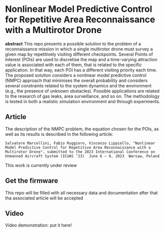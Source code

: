 # Nonlinear Model Predictive Control for Repetitive Area Reconnaissance with a Multirotor Drone

__abstract__ This repo presents a possible solution to the problem of a reconnaissance mission in which a single multirotor drone must survey a given map by repetitively visiting different checkpoints. Several Points of Interest (POIs) are used to discretise the map and a time-varying attraction value is associated with each of them, that is related to the specific application. In that way, each POI has a different visiting priority each time. The proposed solution considers a nonlinear model predictive control (NMPC) approach that minimises the overall probability and considers several constraints related to the system dynamics and the environment (e.g., the presence of unknown obstacles). Possible applications are related to the research of gas leaks, area surveillance, and so on. The methodology is tested in both a realistic simulation environment and through experiments.

## Article 
The description of the NMPC problem, the equation chosen for the POIs, as well as its results is described in the following article:

``Salvatore Marcellini, Fabio Ruggiero, Vincenzo Lippiello, "Nonlinear Model Predictive Control for Repetitive Area Reconnaissance with a Multirotor Drone", submitted to the 2023 International Conference on Unmanned Aircraft System (ICUAS ’23)  June 6 – 9, 2023  Warsaw, Poland``

This work is currently under review

## Get the firmware 
This repo will be filled with all necessary data and documentation after that tha associated article will be accepted


## Video
Video demonstration: put it here!

